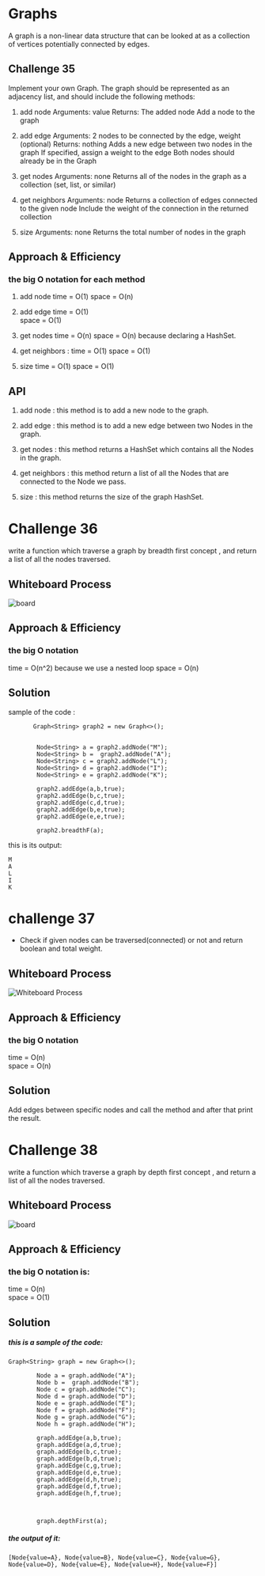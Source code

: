 # Graphs

A graph is a non-linear data structure that can be looked at as a collection of vertices  potentially connected by edges.

## Challenge 35

Implement your own Graph. The graph should be represented as an adjacency list, and should include the following methods:

1. add node
   Arguments: value
   Returns: The added node
   Add a node to the graph

2. add edge
   Arguments: 2 nodes to be connected by the edge, weight (optional)
   Returns: nothing
   Adds a new edge between two nodes in the graph
   If specified, assign a weight to the edge
   Both nodes should already be in the Graph

3. get nodes
   Arguments: none
   Returns all of the nodes in the graph as a collection (set, list, or similar)

4. get neighbors
   Arguments: node
   Returns a collection of edges connected to the given node
   Include the weight of the connection in the returned collection

5. size
   Arguments: none
   Returns the total number of nodes in the graph


## Approach & Efficiency

### the big O notation for each method

1. add node
 time = O(1)
space = O(n) 

2. add edge
time = O(1)  
space = O(1) 

3. get nodes 
time = O(n) 
space = O(n) because  declaring a HashSet.

4. get neighbors :
time = O(1)
space = O(1)

5. size
time = O(1)
space = O(1)

## API

1. add node : this method is to add a new node to the graph.

2. add edge : this method is to add a new edge between two Nodes in the graph.

3. get nodes : this method returns a HashSet which contains all the Nodes in the graph.

4. get neighbors : this method return a list of all the Nodes that are connected to the Node we pass.

5. size : this method returns the size of the graph HashSet.


# Challenge 36


write a function which traverse a graph by breadth first concept , and return a list of all the nodes traversed.

## Whiteboard Process

![board](breadth%20first.png)

## Approach & Efficiency

### the big O notation

time = O(n^2)   because we use a nested loop
space = O(n)  

## Solution

sample of the code :

```
       Graph<String> graph2 = new Graph<>();


        Node<String> a = graph2.addNode("M");
        Node<String> b =  graph2.addNode("A");
        Node<String> c = graph2.addNode("L");
        Node<String> d = graph2.addNode("I");
        Node<String> e = graph2.addNode("K");

        graph2.addEdge(a,b,true);
        graph2.addEdge(b,c,true);
        graph2.addEdge(c,d,true);
        graph2.addEdge(b,e,true);
        graph2.addEdge(e,e,true);

        graph2.breadthF(a);
```

this is its output:
```
M
A
L
I
K
```

# challenge 37

* Check if given nodes can be traversed(connected) or not and return boolean and total weight.

## Whiteboard Process

![Whiteboard Process](busnis%20trip.png)

## Approach & Efficiency

### the big O notation

time = O(n)   
space = O(n)
## Solution

Add edges between specific nodes and call the method and after that print the result.


# Challenge 38

write a function which traverse a graph by depth first concept , and return a list of all the nodes traversed.

## Whiteboard Process

![board](CC38.png)

## Approach & Efficiency

### the big O notation is:
time = O(n)   
space = O(1)
## Solution

##### this is a sample of the code:

```
Graph<String> graph = new Graph<>();

        Node a = graph.addNode("A");
        Node b =  graph.addNode("B");
        Node c = graph.addNode("C");
        Node d = graph.addNode("D");
        Node e = graph.addNode("E");
        Node f = graph.addNode("F");
        Node g = graph.addNode("G");
        Node h = graph.addNode("H");

        graph.addEdge(a,b,true);
        graph.addEdge(a,d,true);
        graph.addEdge(b,c,true);
        graph.addEdge(b,d,true);
        graph.addEdge(c,g,true);
        graph.addEdge(d,e,true);
        graph.addEdge(d,h,true);
        graph.addEdge(d,f,true);
        graph.addEdge(h,f,true);



        graph.depthFirst(a);
```

##### the output of it:

```
[Node{value=A}, Node{value=B}, Node{value=C}, Node{value=G}, Node{value=D}, Node{value=E}, Node{value=H}, Node{value=F}]
```
